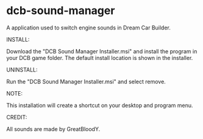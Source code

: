 # dcb-sound-manager
A application used to switch engine sounds in Dream Car Builder.

INSTALL:

Download the "DCB Sound Manager Installer.msi" and install the program in your DCB game folder. The default install location is shown in the installer. 

UNINSTALL:

Run the "DCB Sound Manager Installer.msi" and select remove.

NOTE:

This installation will create a shortcut on your desktop and  program menu.

CREDIT:

All sounds are made by GreatBloodY.
